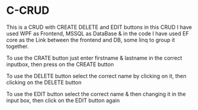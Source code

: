 # C-CRUD
This is a CRUD with CREATE DELETE and EDIT buttons 
in this CRUD I have used WPF as Frontend, MSSQL as DataBase & in the code I have used EF core as the Link between the frontend and DB, some linq to group it together.

To use the CRATE button just enter firstname & lastname in the correct inputbox, then press on the CREATE button

To use the DELETE button select the correct name by clicking on it, then clicking on the DELETE button

To use the EDIT button select the correct name & then changing it in the input box, then click on the EDIT button again
